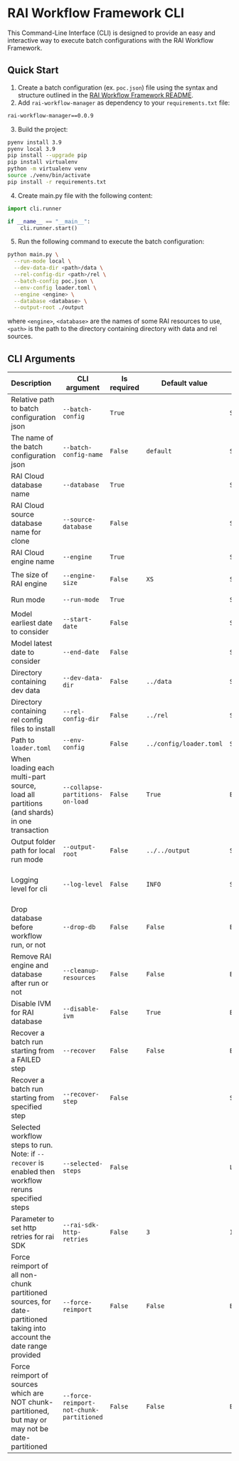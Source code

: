# RAI Workflow Framework CLI

This Command-Line Interface (CLI) is designed to provide an easy and interactive way to execute batch configurations with the RAI Workflow Framework. 

## Quick Start
1. Create a batch configuration (ex. `poc.json`) file using the syntax and structure outlined in the [RAI Workflow Framework README](../workflow/README.md).
2. Add `rai-workflow-manager` as dependency to your `requirements.txt` file:
```txt
rai-workflow-manager==0.0.9
```
3. Build the project:
```bash
pyenv install 3.9
pyenv local 3.9
pip install --upgrade pip
pip install virtualenv
python -m virtualenv venv
source ./venv/bin/activate
pip install -r requirements.txt
```
4. Create main.py file with the following content:
```python
import cli.runner

if __name__ == "__main__":
    cli.runner.start()
```
5. Run the following command to execute the batch configuration:
```bash
python main.py \
  --run-mode local \
  --dev-data-dir <path>/data \
  --rel-config-dir <path>/rel \
  --batch-config poc.json \
  --env-config loader.toml \
  --engine <engine> \
  --database <database> \
  --output-root ./output
```
where `<engine>`, `<database>` are the names of some RAI resources to use, `<path>` is the path to the directory containing directory with data and rel sources.

## CLI Arguments
| Description                                                                                                           | CLI argument                             | Is required | Default value           | Parameter Type           | Recognized Values                                   |
|:----------------------------------------------------------------------------------------------------------------------|------------------------------------------|-------------|-------------------------|--------------------------|-----------------------------------------------------|
| Relative path to batch configuration json                                                                             | `--batch-config`                         | `True`      |                         | `String`                 |                                                     |
| The name of the batch configuration json                                                                              | `--batch-config-name`                    | `False`     | `default`               | `String`                 |                                                     |
| RAI Cloud database name                                                                                               | `--database`                             | `True`      |                         | `String`                 |                                                     |
| RAI Cloud source database name for clone                                                                              | `--source-database`                      | `False`     |                         | `String`                 |                                                     |
| RAI Cloud engine name                                                                                                 | `--engine`                               | `True`      |                         | `String`                 |                                                     |
| The size of RAI engine                                                                                                | `--engine-size`                          | `False`     | `XS`                    | `String`                 | `['XS', 'S', 'M', 'L', 'XL']`                       |
| Run mode                                                                                                              | `--run-mode`                             | `True`      |                         | `String`                 | `['local', 'remote']`                               |
| Model earliest date to consider                                                                                       | `--start-date`                           | `False`     |                         | `String`                 | format `YYYYmmdd`                                   |
| Model latest date to consider                                                                                         | `--end-date`                             | `False`     |                         | `String`                 | format `YYYYmmdd`                                   |
| Directory containing dev data                                                                                         | `--dev-data-dir`                         | `False`     | `../data`               | `String`                 |                                                     |
| Directory containing rel config files to install                                                                      | `--rel-config-dir`                       | `False`     | `../rel`                | `String`                 |                                                     |
| Path to `loader.toml`                                                                                                 | `--env-config`                           | `False`     | `../config/loader.toml` | `String`                 |                                                     |
| When loading each multi-part source, <br/>load all partitions (and shards) in one transaction                         | `--collapse-partitions-on-load`          | `False`     | `True`                  | `Bool`                   |                                                     |
| Output folder path for local run mode                                                                                 | `--output-root`                          | `False`     | `../../output`          | `String`                 |                                                     |
| Logging level for cli                                                                                                 | `--log-level`                            | `False`     | `INFO`                  | `String`                 | `['DEBUG', 'INFO', 'WARNING', 'ERROR', 'CRITICAL']` |
| Drop database before workflow run, or not                                                                             | `--drop-db`                              | `False`     | `False`                 | `BooleanOptionalAction`  | `True` in case argument presents                    |
| Remove RAI engine and database after run or not                                                                       | `--cleanup-resources`                    | `False`     | `False`                 | `Bool`                   |                                                     |
| Disable IVM for RAI database                                                                                          | `--disable-ivm`                          | `False`     | `True`                  | `Bool`                   |                                                     |
| Recover a batch run starting from a FAILED step                                                                       | `--recover`                              | `False`     | `False`                 | `BooleanOptionalAction`  | `True` in case argument presents                    |
| Recover a batch run starting from specified step                                                                      | `--recover-step`                         | `False`     |                         | `String`                 | The value should be a step name.                    |
| Selected workflow steps to run. <br/>Note: if `--recover` is enabled then workflow reruns specified steps             | `--selected-steps`                       | `False`     |                         | `List[String]`           |                                                     |
| Parameter to set http retries for rai SDK                                                                             | `--rai-sdk-http-retries`                 | `False`     | `3`                     | `Int`                    | The value should be >= 0.                           |
| Force reimport of all non-chunk partitioned sources, for date-partitioned taking into account the date range provided | `--force-reimport`                       | `False`     | `False`                 | `BooleanOptionalAction`  | `True` in case argument presents                    |
| Force reimport of sources which are NOT chunk-partitioned, but may or may not be date-partitioned                     | `--force-reimport-not-chunk-partitioned` | `False`     | `False`                 | `BooleanOptionalAction`  | `True` in case argument presents                    |

